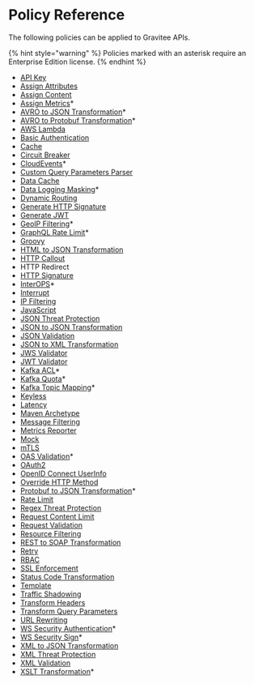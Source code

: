 # Policy Reference

The following policies can be applied to Gravitee APIs.

{% hint style="warning" %}
Policies marked with an asterisk require an Enterprise Edition license.
{% endhint %}

* [API Key](../api-key.md)
* [Assign Attributes](../assign-attributes.md)
* [Assign Content](../assign-content.md)
* [Assign Metrics](../assign-metrics.md)\*
* [AVRO to JSON Transformation](../avro-to-json.md)\*
* [AVRO to Protobuf Transformation](../avro-to-protobuf.md)\*
* [AWS Lambda](../aws-lambda.md)
* [Basic Authentication](../basic-authentication.md)
* [Cache](../cache.md)
* [Circuit Breaker](../circuit-breaker.md)
* [CloudEvents](../cloudevents.md)\*
* [Custom Query Parameters Parser](../custom-query-parameters-parser.md)
* [Data Cache](../data-cache.md)
* [Data Logging Masking](../data-logging-masking.md)\*
* [Dynamic Routing](../dynamic-routing.md)
* [Generate HTTP Signature](../generate-http-signature.md)
* [Generate JWT](../generate-jwt.md)
* [GeoIP Filtering](../geoip-filtering.md)\*
* [GraphQL Rate Limit](../graphql-rate-limit.md)\*
* [Groovy](../groovy.md)
* [HTML to JSON Transformation](../html-to-json.md)
* [HTTP Callout](../http-callout.md)
* HTTP Redirect
* [HTTP Signature](../http-signature.md)
* [InterOPS](../interops.md)\*
* [Interrupt](../interrupt.md)
* [IP Filtering](../ip-filtering.md)
* [JavaScript](../javascript.md)
* [JSON Threat Protection](../json-threat-protection.md)
* [JSON to JSON Transformation](../json-to-json.md)
* [JSON Validation](../json-validation.md)
* [JSON to XML Transformation](../json-to-xml.md)
* [JWS Validator](../jws-validator.md)
* [JWT Validator](../jwt-validator.md)
* [Kafka ACL](https://documentation.gravitee.io/apim/kafka-gateway/policies/kafka-acl)\*
* [Kafka Quota](https://documentation.gravitee.io/apim/kafka-gateway/policies/kafka-quota)\*
* [Kafka Topic Mapping](https://documentation.gravitee.io/apim/kafka-gateway/policies/kafka-topic-mapping)\*
* [Keyless](../keyless.md)
* [Latency](../latency.md)
* [Maven Archetype](../maven-archetype.md)
* [Message Filtering](../message-filtering.md)
* [Metrics Reporter](../metrics-reporter.md)
* [Mock](../mock.md)
* [mTLS](../mtls.md)
* [OAS Validation](../oas-validation.md)\*
* [OAuth2](../oauth2/)
* [OpenID Connect UserInfo](../openid-connect-userinfo.md)
* [Override HTTP Method](../override-http-method.md)
* [Protobuf to JSON Transformation](../protobuf-to-json.md)\*
* [Rate Limit](../rate-limit.md)
* [Regex Threat Protection](../regex-threat-protection.md)
* [Request Content Limit](../request-content-limit.md)
* [Request Validation](../request-validation.md)
* [Resource Filtering](../resource-filtering.md)
* [REST to SOAP Transformation](../rest-to-soap.md)
* [Retry](../retry.md)
* [RBAC](../role-based-access-control-rbac.md)
* [SSL Enforcement](../ssl-enforcement.md)
* [Status Code Transformation](../status-code-transformation.md)
* [Template](../template.md)
* [Traffic Shadowing](../traffic-shadowing.md)
* [Transform Headers](../transform-headers.md)
* [Transform Query Parameters](../transform-query-parameters.md)
* [URL Rewriting](../url-rewriting.md)
* [WS Security Authentication](../ws-security-authentication.md)\*
* [WS Security Sign](../ws-security-sign.md)\*
* [XML to JSON Transformation](../xml-to-json.md)
* [XML Threat Protection](../xml-threat-protection.md)
* [XML Validation](../xml-validation.md)
* [XSLT Transformation](../xslt.md)\*
